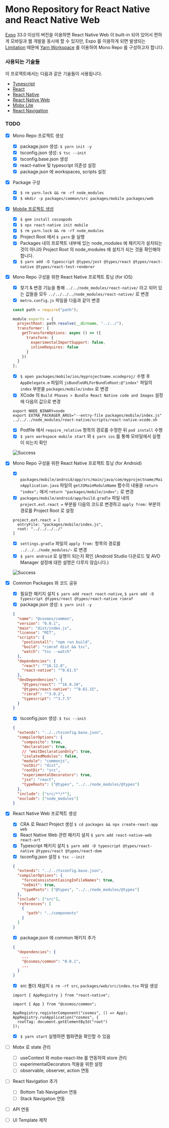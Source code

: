# Mono Repository for React Native and React Native Web

[Expo](https://expo.io/) 33.0 이상의 버전을 이용하면 React Native Web 이 built-in 되어 있어서 편하게 모바일과 웹 개발을 동시에 할 수 있지만, Expo 를 이용하게 되면 발생되는 [Limitation](https://docs.expo.io/versions/latest/introduction/why-not-expo/) 때문에 [Yarn Workspace](https://classic.yarnpkg.com/en/docs/workspaces/) 를 이용하여 Mono Repo 를 구성하고자 합니다.

### 사용되는 기술들

이 프로젝트에서는 다음과 같은 기술들이 사용됩니다.

- [Typescript](https://www.typescriptlang.org/)
- [React](https://ko.reactjs.org/)
- [React Native](https://facebook.github.io/react-native/)
- [React Native Web](https://github.com/necolas/react-native-web)
- [Mobx Lite](https://github.com/mobxjs/mobx-react-lite)
- [React Navigation](https://reactnavigation.org/)

### TODO

- [x] Mono Repo 프로젝트 생성

  - [x] package.json 생성: `$ yarn init -y`
  - [x] tsconfig.json 생성: `$ tsc --init`
  - [x] tsconfig.base.json 생성
  - [x] react-native 및 typescript 의존성 설정
  - [x] package.json 에 workspaces, scripts 설정

- [x] Package 구성

  - [x] `$ rm yarn.lock && rm -rf node_modules`
  - [x] `$ mkdir -p packages/common/src packages/mobile packages/web`

- [x] [Mobile 프로젝트 생성](https://facebook.github.io/react-native/docs/getting-started)

  - [x] `$ gem install cocoapods`
  - [x] `$ npx react-native init mobile`
  - [x] `$ rm yarn.lock && rm -rf node_modules`
  - [x] Project Root 에서 `$ yarn` 을 실행
  - [x] Packages 내의 프로젝트 내부에 있는 node_modules 에 패키지가 설치되는 것이 아니라 Project Root 의 node_modules 에 설치가 되는 것을 확인해야 합니다.
  - [x] `$ yarn add -D typescript @types/jest @types/react @types/react-native @types/react-test-renderer`

- [x] Mono Repo 구성을 위한 React Native 프로젝트 튜닝 (for iOS)

  - [x] 찾기 & 변경 기능을 통해 `../../node_modules/react-native/` 라고 되어 있는 값들을 모두 `../../../../node_modules/react-native/` 로 변경
  - [x] `metro.config.js` 파일을 다음과 같이 변경

  ```javascript
  const path = require("path");

  module.exports = {
    projectRoot: path.resolve(__dirname, "../../"),
    transformer: {
      getTransformOptions: async () => ({
        transform: {
          experimentalImportSupport: false,
          inlineRequires: false
        }
      })
    }
  };
  ```

  - [x] `$ open packages/mobile/ios/myprojectname.xcodeproj/` 수행 후 `AppDelegate.m` 파일의 `jsBundleURLForBundleRoot:@"index"` 파일의 `index` 부분을 `packages/mobile/index` 로 변경
  - [x] XCode 의 `Build Phases > Bundle React Native code and Images` 설정에 다음의 값으로 변경

  ```shell
  export NODE_BINARY=node
  export EXTRA_PACKAGER_ARGS="--entry-file packages/mobile/index.js"
  ../../../node_modules/react-native/scripts/react-native-xcode.sh
  ```

  - [x] Podfile 에서 `require_relative` 항목의 경로를 수정한 뒤 `pod install` 수행
  - [x] `$ yarn workspace mobile start` 와 `$ yarn ios` 를 통해 모바일에서 실행이 되는지 확인

  ![Success](https://st-kr-tutor.s3-ap-northeast-2.amazonaws.com/got/c50d21db5ea80e61165796175e894d59/rn.png)

- [x] Mono Repo 구성을 위한 React Native 프로젝트 튜닝 (for Android)

  - [x] `packages/mobile/android/app/src/main/java/com/myprojectname/MainApplication.java` 파일의 `getJSMainModuleName` 함수의 내용을 `return "index";` 에서 `return "packages/mobile/index";` 로 변경
  - [x] `packages/mobile/android/app/build.gradle` 파일 내의 `project.ext.react =` 부분을 다음의 코드로 변경하고 `apply from:` 부분의 경로를 Project Root 로 설정

  ```
  project.ext.react = [
    entryFile: "packages/mobile/index.js",
    root: "../../../../"
  ]
  ```

  - [x] `settings.gradle` 파일의 `apply from:` 항목의 경로를 `../../../node_modules/~` 로 변경
  - [x] `$ yarn android` 로 실행이 되는지 확인 (Android Studio 다운로드 및 AVD Manager 설정에 대한 설명은 다루지 않습니다.)

  ![Success](https://st-kr-tutor.s3-ap-northeast-2.amazonaws.com/got/c50d21db5ea80e61165796175e894d59/rn_2.png)

- [x] Common Packages 와 코드 공유

  - [x] 필요한 패키지 설치 `$ yarn add react react-native`, `$ yarn add -D typescript @types/react @types/react-native rimraf`
  - [x] package.json 생성: `$ yarn init -y`

  ```json
  {
    "name": "@cosmos/common",
    "version": "0.0.1",
    "main": "dist/index.js",
    "license": "MIT",
    "scripts": {
      "postinstall": "npm run build",
      "build": "rimraf dist && tsc",
      "watch": "tsc --watch"
    },
    "dependencies": {
      "react": "^16.12.0",
      "react-native": "^0.61.5"
    },
    "devDependencies": {
      "@types/react": "^16.9.19",
      "@types/react-native": "^0.61.15",
      "rimraf": "^3.0.2",
      "typescript": "^3.7.5"
    }
  }
  ```

  - [x] tsconfig.json 생성: `$ tsc --init`

  ```json
  {
    "extends": "../../tsconfig.base.json",
    "compilerOptions": {
      "composite": true,
      "declaration": true,
      // "emitDeclarationOnly": true,
      "isolatedModules": false,
      "module": "commonjs",
      "outDir": "dist",
      "rootDir": "src",
      "experimentalDecorators": true,
      "jsx": "react",
      "typeRoots": ["@types", "../../node_modules/@types"]
    },
    "include": ["src/**/*"],
    "exclude": ["node_modules"]
  }
  ```

- [x] React Native Web 프로젝트 생성

  - [x] CRA 로 React Project 생성 `$ cd packages && npx create-react-app web`
  - [x] React Native Web 관련 패키지 설치 `$ yarn add react-native-web react-art`
  - [x] Typescript 패키지 설치 `$ yarn add -D typescript @types/react-native @types/react @types/react-dom`
  - [x] tsconfig.json 설정 `$ tsc --init`

  ```json
  {
    "extends": "../../tsconfig.base.json",
    "compilerOptions": {
      "forceConsistentCasingInFileNames": true,
      "noEmit": true,
      "typeRoots": ["@types", "../../node_modules/@types"]
    },
    "include": ["src"],
    "references": [
      {
        "path": "../components"
      }
    ]
  }
  ```

  - [x] package.json 에 common 패키지 추가

  ```json
  {
    "dependencies": {
      ...
      "@cosmos/common": "0.0.1",
      ...
    }
  }
  ```

  - [x] src 폴더 재설치 `$ rm -rf src`, `packages/web/src/index.tsx` 파일 생성

  ```tsx
  import { AppRegistry } from "react-native";

  import { App } from "@cosmos/common";

  AppRegistry.registerComponent("cosmos", () => App);
  AppRegistry.runApplication("cosmos", {
    rootTag: document.getElementById("root")
  });
  ```

  - [x] `$ yarn start` 실행하면 웹화면을 확인할 수 있음

- [ ] Mobx 로 state 관리

  - [ ] useContext 와 mobx-react-lite 를 연동하여 store 관리
  - [ ] experimentalDecorators 적용을 위한 설정
  - [ ] observable, observer, action 연동

- [ ] React Navigation 추가

  - [ ] Bottom Tab Navigation 연동
  - [ ] Stack Navigation 연동

- [ ] API 연동

- [ ] UI Template 제작
